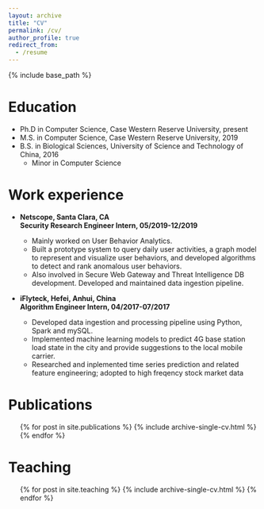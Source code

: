```yaml
---
layout: archive
title: "CV"
permalink: /cv/
author_profile: true
redirect_from:
  - /resume
---
```


{% include base_path %}

Education
======
* Ph.D in Computer Science, Case Western Reserve University, present
* M.S. in Computer Science, Case Western Reserve University, 2019
* B.S. in Biological Sciences, University of Science and Technology of China, 2016
  * Minor in Computer Science

Work experience
======
* **Netscope, Santa Clara, CA** \
  **Security Research Engineer Intern, 05/2019-12/2019**
  * Mainly worked on User Behavior Analytics.
  * Built a prototype system to query daily user activities, a graph model to represent and visualize user behaviors, and developed algorithms to detect and rank anomalous user behaviors.
  * Also involved in Secure Web Gateway and Threat Intelligence DB development. Developed and maintained data ingestion pipeline.
  
* **iFlyteck, Hefei, Anhui, China** \
  **Algorithm Engineer Intern,  04/2017-07/2017**
  * Developed data ingestion and processing pipeline using Python, Spark and mySQL.
  * Implemented machine learning models to predict 4G base station load state in the city and provide suggestions to the local mobile carrier.
  * Researched and inplemented time series prediction and related feature engineering; adopted to high freqency stock market data

<!-- Skills
======
* Skill 1
* Skill 2
  * Sub-skill 2.1
  * Sub-skill 2.2
  * Sub-skill 2.3
* Skill 3 -->

Publications
======
  <ul>{% for post in site.publications %}
    {% include archive-single-cv.html %}
  {% endfor %}</ul>
  
<!-- Talks
======
  <ul>{% for post in site.talks %}
    {% include archive-single-talk-cv.html %}
  {% endfor %}</ul> -->
  
Teaching
======
  <ul>{% for post in site.teaching %}
    {% include archive-single-cv.html %}
  {% endfor %}</ul>
  
<!-- Service and leadership
======
* Currently signed in to 43 different slack teams -->
